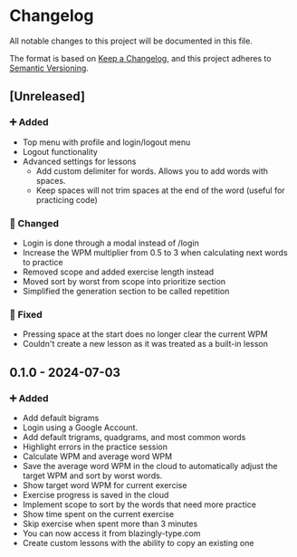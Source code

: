 # Changelog

All notable changes to this project will be documented in this file.

The format is based on [Keep a Changelog](https://keepachangelog.com/en/1.0.0/),
and this project adheres to [Semantic Versioning](https://semver.org/spec/v2.0.0.html).

## [Unreleased]

### ➕ Added

- Top menu with profile and login/logout menu
- Logout functionality
- Advanced settings for lessons
  - Add custom delimiter for words. Allows you to add words with spaces.
  - Keep spaces will not trim spaces at the end of the word (useful for practicing code)

### 🔄 Changed

- Login is done through a modal instead of /login
- Increase the WPM multiplier from 0.5 to 3 when calculating next words to practice
- Removed scope and added exercise length instead
- Moved sort by worst from scope into prioritize section
- Simplified the generation section to be called repetition

### 🐛 Fixed

- Pressing space at the start does no longer clear the current WPM
- Couldn't create a new lesson as it was treated as a built-in lesson

## 0.1.0 - 2024-07-03

### ➕ Added

- Add default bigrams
- Login using a Google Account.
- Add default trigrams, quadgrams, and most common words
- Highlight errors in the practice session
- Calculate WPM and average word WPM
- Save the average word WPM in the cloud to automatically adjust the target WPM and sort by worst words.
- Show target word WPM for current exercise
- Exercise progress is saved in the cloud
- Implement scope to sort by the words that need more practice
- Show time spent on the current exercise
- Skip exercise when spent more than 3 minutes
- You can now access it from blazingly-type.com
- Create custom lessons with the ability to copy an existing one
